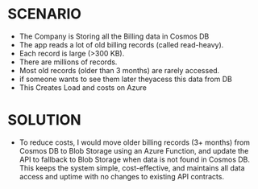 # SCENARIO

* The Company is Storing all the Billing data in Cosmos DB
* The app reads a lot of old billing records (called read-heavy).
* Each record is large (>300 KB).
* There are millions of records.
* Most old records (older than 3 months) are rarely accessed.
* if someone wants to see them later theyacess this data from DB
* This Creates Load and costs on Azure


# SOLUTION


* To reduce costs,
I would move older billing records (3+ months) from Cosmos DB to Blob Storage using an Azure Function,
and update the API to fallback to Blob Storage when data is not found in Cosmos DB. This keeps the system simple, 
cost-effective, and maintains all data access and uptime with no changes to existing API contracts.


